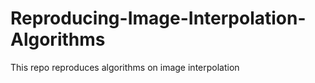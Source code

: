 # Reproducing-Image-Interpolation-Algorithms
This repo reproduces algorithms on image interpolation
